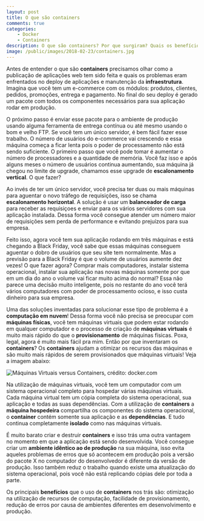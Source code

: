 ```yaml
---
layout: post
title: O que são containers
comments: true
categories: 
    - Docker
    - Containers
description: O que são containers? Por que surgiram? Quais os benefícios eles trazem?
image: /public/images/2018-02-23/containers.jpg
---
```


Antes de entender o que são **containers** precisamos olhar como a publicação de aplicações web tem sido feita e quais os problemas eram enfrentados no deploy de aplicações e manutenção da **infraestrutura**. Imagina que você tem um e-commerce com os módulos: produtos, clientes, pedidos, promoções, entrega e pagamento. No final do seu deploy é gerado um pacote com todos os componentes necessários para sua aplicação rodar em produção.

O próximo passo é enviar esse pacote para o ambiente de produção usando alguma ferramenta de entrega contínua ou até mesmo usando o bom e velho FTP. Se você tem um único servidor, é bem fácil fazer esse trabalho. O número de usuários do e-commerce vai crescendo e essa máquina começa a ficar lenta pois o poder de processamento não está sendo suficiente. O primeiro passo que você pode tomar é aumentar o número de processadores e a quantidade de memória. Você faz isso e após alguns meses o número de usuários continua aumentando, sua máquina já chegou no limite de upgrade, chamamos esse upgrade de **escalonamento vertical**. O que fazer?

Ao invés de ter um único servidor, você precisa ter duas ou mais máquinas para aguentar o novo tráfego de requisições, isso se chama **escalonamento horizontal**. A solução é usar um **balanceador de carga** para receber as requisiçoes e enviar para os vários servidores com sua aplicação instalada. Dessa forma você consegue atender um número maior de requisições sem perda de performance e evitando prejuízos para sua empresa.

Feito isso, agora você tem sua aplicação rodando em três máquinas e está chegando a Black Friday, você sabe que essas máquinas conseguem aguentar o dobro de usuários que seu site tem normalmente. Mas a previsão para a Black Friday é que o volume de usuários aumente dez vezes! O que fazer agora? Comprar mais computadores, instalar sistema operacional, instalar sua aplicação nas novas máquinas somente por que em um dia do ano o volume vai ficar muito acima do normal? Essa não parece uma decisão muito inteligente, pois no restante do ano você terá vários computadores com poder de processamento ocioso, e isso custa dinheiro para sua empresa.

Uma das soluções inventadas para solucionar esse tipo de problema é a **computação em nuvem**! Dessa forma você não precisa se preocupar com **máquinas físicas**, você tem máquinas virtuais que podem estar rodando em qualquer computador e o processo de criação de **máquinas virtuais** é muito mais rápido do que o **provisionamento** de máquinas físicas. Poxa, legal, agora é muito mais fácil pra mim. Então por que inventaram os **containers**? Os **containers** ajudam a otimizar os recursos das máquinas e são muito mais rápidos de serem provisionados que máquinas virtuais! Veja a imagem abaixo:

![Máquinas Virtuais versus Containers, crédito: docker.com]({{site.baseurl}}/public/images/2018-02-28/containers-vs-vms.jpg)

Na utilização de máquinas virtuais, você tem um computador com um sistema operacional completo para hospedar várias máquinas virtuais. Cada máquina virtual tem um cópia completa do sistema operacional, sua aplicação e todas as suas dependências. Com a utilização de **containers** a **máquina hospedeira** compartilha os componentes do sistema operacional, o **container** contém somente sua aplicação e as **dependências**. E tudo continua completamente **isolado** como nas máquinas virtuais.

É muito barato criar e destruir **containers** e isso trás uma outra vantagem no momento em que a aplicação está sendo desenvolvida. Você consegue criar um **ambiente idêntico ao de produção** na sua máquina, isso evita aqueles problemas de erros que só acontecem em produção pois a versão do pacote X no computador do desenvolvedor é diferente da versão de produção. Isso também reduz o trabalho quando existe uma atualização do sistema operacional, pois você não está replicando cópias dele por toda a parte.

Os principais **benefícios** que o uso de **containers** nos trás são: otimização na utilização de recursos de computação, facilidade de provisionamento, redução de erros por causa de ambientes diferentes em desenvolvimento e produção.